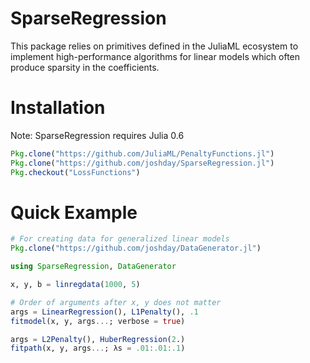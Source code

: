 # SparseRegression

This package relies on primitives defined in the JuliaML ecosystem to implement high-performance algorithms for linear models which often produce sparsity in the coefficients.

# Installation

Note: SparseRegression requires Julia 0.6

```julia
Pkg.clone("https://github.com/JuliaML/PenaltyFunctions.jl")
Pkg.clone("https://github.com/joshday/SparseRegression.jl")
Pkg.checkout("LossFunctions")
```


# Quick Example

```julia
# For creating data for generalized linear models
Pkg.clone("https://github.com/joshday/DataGenerator.jl")
```

```julia
using SparseRegression, DataGenerator

x, y, b = linregdata(1000, 5)

# Order of arguments after x, y does not matter
args = LinearRegression(), L1Penalty(), .1
fitmodel(x, y, args...; verbose = true)

args = L2Penalty(), HuberRegression(2.)
fitpath(x, y, args...; λs = .01:.01:.1)
```
